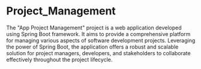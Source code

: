 # Project_Management

The "App Project Management" project is a web application developed using Spring Boot framework. It aims to provide a comprehensive platform for managing various aspects of software development projects. Leveraging the power of Spring Boot, the application offers a robust and scalable solution for project managers, developers, and stakeholders to collaborate effectively throughout the project lifecycle.
